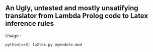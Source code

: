 ## An Ugly, untested and mostly unsatifying translator from Lambda Prolog code to Latex inference rules

Usage :

```
python[>=3] lp2tex.py mymodule.mod
``` 